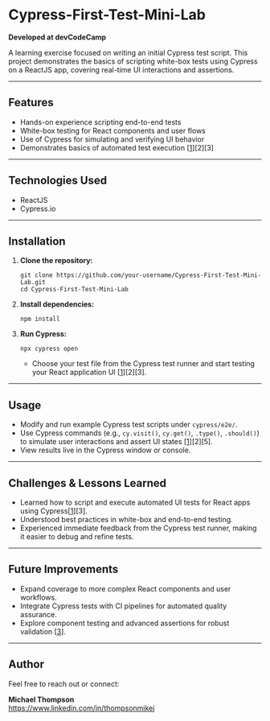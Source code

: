 # Cypress-First-Test-Mini-Lab

**Developed at devCodeCamp**

A learning exercise focused on writing an initial Cypress test script. This project demonstrates the basics of scripting white-box tests using Cypress on a ReactJS app, covering real-time UI interactions and assertions.

---

## Features

- Hands-on experience scripting end-to-end tests  
- White-box testing for React components and user flows  
- Use of Cypress for simulating and verifying UI behavior  
- Demonstrates basics of automated test execution [[1](https://www.browserstack.com/guide/how-to-test-react-using-cypress)][2][3]

---

## Technologies Used

- ReactJS
- Cypress.io

---

## Installation

1. **Clone the repository:**
    ```
    git clone https://github.com/your-username/Cypress-First-Test-Mini-Lab.git
    cd Cypress-First-Test-Mini-Lab
    ```
2. **Install dependencies:**
    ```
    npm install
    ```

3. **Run Cypress:**
    ```
    npx cypress open
    ```
   - Choose your test file from the Cypress test runner and start testing your React application UI [[1](https://www.browserstack.com/guide/how-to-test-react-using-cypress)][2][3].

---

## Usage

- Modify and run example Cypress test scripts under `cypress/e2e/`.
- Use Cypress commands (e.g., `cy.visit()`, `cy.get()`, `.type()`, `.should()`) to simulate user interactions and assert UI states [[1](https://www.browserstack.com/guide/how-to-test-react-using-cypress)][2][5].
- View results live in the Cypress window or console.

---

## Challenges & Lessons Learned

- Learned how to script and execute automated UI tests for React apps using Cypress[[1](https://www.browserstack.com/guide/how-to-test-react-using-cypress)][3].
- Understood best practices in white-box and end-to-end testing.
- Experienced immediate feedback from the Cypress test runner, making it easier to debug and refine tests.

---

## Future Improvements

- Expand coverage to more complex React components and user workflows.
- Integrate Cypress tests with CI pipelines for automated quality assurance.
- Explore component testing and advanced assertions for robust validation [[3](https://docs.cypress.io/app/component-testing/react/overview)].

---
## Author

Feel free to reach out or connect:

**Michael Thompson**  
https://www.linkedin.com/in/thompsonmikej  
